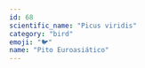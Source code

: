```yaml
---
id: 68
scientific_name: "Picus viridis"
category: "bird"
emoji: "🐦"
name: "Pito Euroasiático"
---
```

